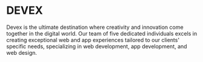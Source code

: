# DEVEX
Devex is the ultimate destination where creativity and innovation come together in the digital world. Our team of five dedicated individuals excels in creating exceptional web and app experiences tailored to our clients' specific needs, specializing in web development, app development, and web design.
